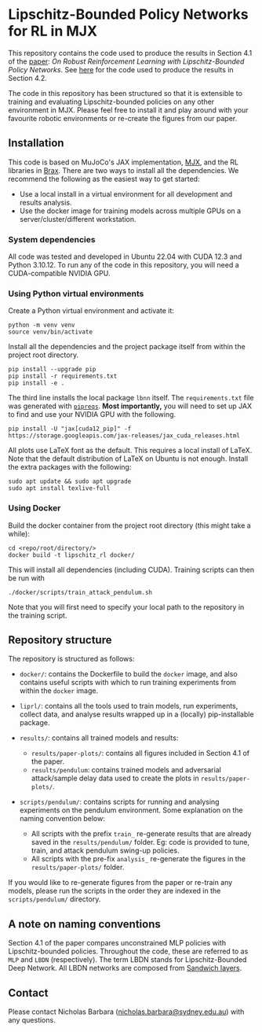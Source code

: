 # Lipschitz-Bounded Policy Networks for RL in MJX


This repository contains the code used to produce the results in Section 4.1 of the [paper](https://arxiv.org/abs/2405.11432): *On Robust Reinforcement Learning with Lipschitz-Bounded Policy Networks*. See [here](https://github.com/nic-barbara/Lipschitz-RL-Atari) for the code used to produce the results in Section 4.2.

The code in this repository has been structured so that it is extensible to training and evaluating Lipschitz-bounded policies on any other environment in MJX. Please feel free to install it and play around with your favourite robotic environments or re-create the figures from our paper. 

## Installation

This code is based on MuJoCo's JAX implementation, [MJX](https://mujoco.readthedocs.io/en/stable/mjx.html), and the RL libraries in [Brax](https://github.com/google/brax). There are two ways to install all the dependencies. We recommend the following as the easiest way to get started:
- Use a local install in a virtual environment for all development and results analysis.
- Use the docker image for training models across multiple GPUs on a server/cluster/different workstation.

### System dependencies

All code was tested and developed in Ubuntu 22.04 with CUDA 12.3 and Python 3.10.12. To run any of the code in this repository, you will need a CUDA-compatible NVIDIA GPU.

### Using Python virtual environments

Create a Python virtual environment and activate it:

    python -m venv venv
    source venv/bin/activate

Install all the dependencies and the project package itself from within the project root directory.

    pip install --upgrade pip
    pip install -r requirements.txt
    pip install -e .

The third line installs the local package `lbnn` itself. The `requirements.txt` file was generated with [`pipreqs`](https://github.com/bndr/pipreqs). **Most importantly,** you will need to set up JAX to find and use your NVIDIA GPU with the following.

    pip install -U "jax[cuda12_pip]" -f https://storage.googleapis.com/jax-releases/jax_cuda_releases.html

All plots use LaTeX font as the default. This requires a local install of LaTeX. Note that the default distribution of LaTeX on Ubuntu is not enough. Install the extra packages with the following:

    sudo apt update && sudo apt upgrade
    sudo apt install texlive-full

### Using Docker 

Build the docker container from the project root directory (this might take a while):

    cd <repo/root/directory/>
    docker build -t lipschitz_rl docker/

This will install all dependencies (including CUDA). Training scripts can then be run with

    ./docker/scripts/train_attack_pendulum.sh

Note that you will first need to specify your local path to the repository in the training script.


## Repository structure

The repository is structured as follows:

- `docker/`: contains the Dockerfile to build the `docker` image, and also contains useful scripts with which to run training experiments from within the `docker` image.

- `liprl/`: contains all the tools used to train models, run experiments, collect data, and analyse results wrapped up in a (locally) pip-installable package.

- `results/`: contains all trained models and results:
    - `results/paper-plots/`: contains all figures included in Section 4.1 of the paper.
    - `results/pendulum`: contains trained models and adversarial attack/sample delay data used to create the plots in `results/paper-plots/`.

- `scripts/pendulum/`: contains scripts for running and analysing experiments on the pendulum environment. Some explanation on the naming convention below:
    - All scripts with the prefix `train_` re-generate results that are already saved in the `results/pendulum/` folder. Eg: code is provided to tune, train, and attack pendulum swing-up policies.
    - All scripts with the pre-fix `analysis_` re-generate the figures in the `results/paper-plots/` folder.

If you would like to re-generate figures from the paper or re-train any models, please run the scripts in the order they are indexed in the `scripts/pendulum/` directory.

## A note on naming conventions

Section 4.1 of the paper compares unconstrained MLP policies with Lipschitz-bounded policies. Throughout the code, these are referred to as `MLP` and `LBDN` (respectively). The term LBDN stands for Lipschitz-Bounded Deep Network. All LBDN networks are composed from [Sandwich layers](https://github.com/acfr/LBDN).

## Contact

Please contact Nicholas Barbara (nicholas.barbara@sydney.edu.au) with any questions.
